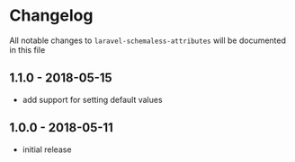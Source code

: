 # Changelog

All notable changes to `laravel-schemaless-attributes` will be documented in this file

## 1.1.0 - 2018-05-15

- add support for setting default values

## 1.0.0 - 2018-05-11

- initial release
